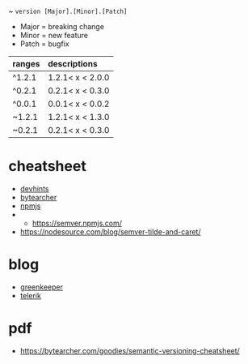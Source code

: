 
 ~ `version [Major].[Minor].[Patch]`

* Major = breaking change
* Minor = new feature
* Patch = bugfix

| ranges     | descriptions     |
| :------------- | :------------- |
| ^1.2.1       | 1.2.1< x < 2.0.0       |
|^0.2.1|0.2.1< x < 0.3.0|
|^0.0.1|0.0.1< x < 0.0.2|
|~1.2.1|1.2.1< x < 1.3.0|
|~0.2.1|0.2.1< x < 0.3.0|


# cheatsheet

* [devhints](https://devhints.io/semver)
* [bytearcher](https://bytearcher.com/goodies/semantic-versioning-cheatsheet/)
* [npmjs](https://docs.npmjs.com/misc/semver)
* * https://semver.npmjs.com/
* https://nodesource.com/blog/semver-tilde-and-caret/

# blog

* [greenkeeper](https://blog.greenkeeper.io/introduction-to-semver-d272990c44f2)
* [telerik](https://www.telerik.com/blogs/the-mystical-magical-semver-ranges-used-by-npm-bower)

# pdf 

* https://bytearcher.com/goodies/semantic-versioning-cheatsheet/
